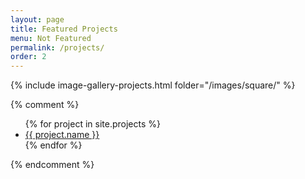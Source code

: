 ```yaml
---
layout: page
title: Featured Projects
menu: Not Featured
permalink: /projects/
order: 2
---
```


{% include image-gallery-projects.html folder="/images/square/" %}

{% comment %}
<ul>
  {% for project in site.projects %}
    <li>
      <a href="{{ project.url }}">{{ project.name }}</a>
    </li>
  {% endfor %}
</ul>
{% endcomment %}
